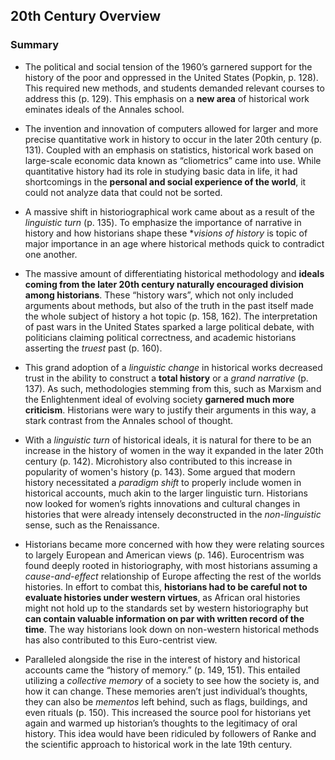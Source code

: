 ## 20th Century Overview

### Summary

- The political and social tension of the 1960’s garnered support for the history of the poor and oppressed in the United States (Popkin, p. 128). This required new methods, and students demanded relevant courses to address this (p. 129). This emphasis on a **new area** of historical work eminates ideals of the Annales school. 

- The invention and innovation of computers allowed for larger and more precise quantitative work in history to occur in the later 20th century (p. 131). Coupled with an emphasis on statistics, historical work based on large-scale economic data known as “cliometrics” came into use. While quantitative history had its role in studying basic data in life, it had shortcomings in the **personal and social experience of the world**, it could not analyze data that could not be sorted. 

- A massive shift in historiographical work came about as a result of the *linguistic turn* (p. 135). To emphasize the importance of narrative in history and how historians shape these **visions of history* is topic of major importance in an age where historical methods quick to contradict one another. 

- The massive amount of differentiating historical methodology and **ideals coming from the later 20th century naturally encouraged division among historians**. These “history wars”, which not only included arguments about methods, but also of the truth in the past itself made the whole subject of history a hot topic (p. 158, 162). The interpretation of past wars in the United States sparked a large political debate, with politicians claiming political correctness, and academic historians asserting the *truest* past (p. 160). 

- This grand adoption of a *linguistic change* in historical works decreased trust in the ability to construct a **total history** or a *grand narrative* (p. 137). As such, methodologies stemming from this, such as Marxism and the Enlightenment ideal of evolving society **garnered much more criticism**. Historians were wary to justify their arguments in this way, a stark contrast from the Annales school of thought. 

- With a *linguistic turn* of historical ideals, it is natural for there to be an increase in the history of women in the way it expanded in the later 20th century (p. 142). Microhistory also contributed to this increase in popularity of women's history (p. 143). Some argued that modern history necessitated a *paradigm shift* to properly include women in historical accounts, much akin to the larger linguistic turn. Historians now looked for women’s rights innovations and cultural changes in histories that were already intensely deconstructed in the *non-linguistic* sense, such as the Renaissance. 

- Historians became more concerned with how they were relating sources to largely European and American views (p. 146). Eurocentrism was found deeply rooted in historiography, with most historians assuming a *cause-and-effect* relationship of Europe affecting the rest of the worlds histories. In effort to combat this, **historians had to be careful not to evaluate histories under western virtues**, as African oral histories might not hold up to the standards set by western historiography but **can contain valuable information on par with written record of the time**. The way historians look down on non-western historical methods has also contributed to this Euro-centrist view.

- Paralleled alongside the rise in the interest of history and historical accounts came the “history of memory.” (p. 149, 151). This entailed utilizing a *collective memory* of a society to see how the society is, and how it can change. These memories aren’t just individual’s thoughts, they can also be *mementos* left behind, such as flags, buildings, and even rituals (p. 150). This increased the source pool for historians yet again and warmed up historian’s thoughts to the legitimacy of oral history. This idea would have been ridiculed by followers of Ranke and the scientific approach to historical work in the late 19th century. 
